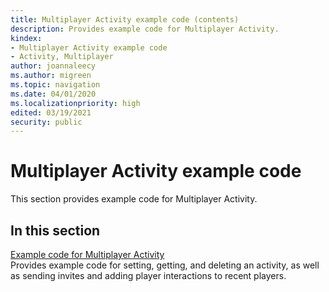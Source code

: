 ```yaml
---
title: Multiplayer Activity example code (contents)
description: Provides example code for Multiplayer Activity.
kindex:
- Multiplayer Activity example code
- Activity, Multiplayer
author: joannaleecy
ms.author: migreen
ms.topic: navigation
ms.date: 04/01/2020
ms.localizationpriority: high
edited: 03/19/2021
security: public
---
```


# Multiplayer Activity example code

This section provides example code for Multiplayer Activity.


## In this section  
  
[Example code for Multiplayer Activity](live-mpa-client-how-to.md)  
Provides example code for setting, getting, and deleting an activity, as well as sending invites and adding player interactions to recent players.  
  

